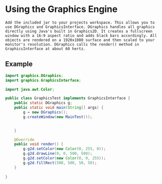 # Using the Graphics Engine
	Add the included jar to your projects workspace. This allows you to use DGraphics and GraphicsInterface. DGraphics handles all graphics directly using Java's built in Graphics2D. It creates a fullscreen window with a 16:9 aspect ratio and adds black bars accordingly. All objects are rendered on a 1920x1080 surface and then scaled to your monitor's resolution. DGraphics calls the render() method in GraphicsInterface at about 60 hertz.

## Example
```java
import graphics.DGraphics;
import graphics.GraphicsInterface;

import java.awt.Color;

public class GraphicsTest implements GraphicsInterface {
	public static DGraphics g;
	public static void main(String[] args) {
		g = new DGraphics();
		g.createWindow(new MainTest());

		
	}

	@Override
	public void render() {
		g.g2d.setColor(new Color(0, 255, 0));
		g.g2d.drawLine(0, 0, 500, 500);
		g.g2d.setColor(new Color(0, 0, 255));
		g.g2d.fillRect(500, 500, 50, 50);
	}
	
}
```

